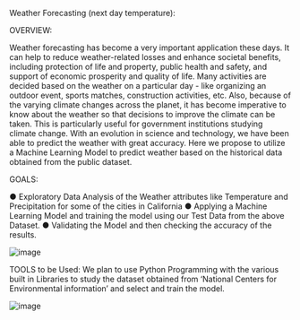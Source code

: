 Weather Forecasting (next day temperature):

OVERVIEW:

Weather forecasting has become a very important application these days. It can help to reduce weather-related losses and enhance societal benefits, including protection of life and property, public health and safety, and support of economic prosperity and quality of life. Many activities are decided based on the weather on a particular day - like organizing an outdoor event, sports matches, construction activities, etc. Also, because of the varying climate changes across the planet, it has become imperative to know about the weather so that decisions to improve the climate can be taken. This is particularly useful for government institutions studying climate change. With an evolution in science and technology, we have been able to predict the weather with great accuracy. Here we propose to utilize a Machine Learning Model to predict weather based on the historical data obtained from the public dataset.


GOALS:

● Exploratory Data Analysis of the Weather attributes like Temperature and Precipitation for some of the cities in California
● Applying a Machine Learning Model and training the model using our Test Data from the above Dataset.
● Validating the Model and then checking the accuracy of the results.

![image](https://user-images.githubusercontent.com/86750299/230691688-7ce500c4-edc8-4d73-bd19-fd47e15a4823.png)



TOOLS to be Used:
We plan to use Python Programming with the various built in Libraries to study the dataset obtained from ‘National Centers for Environmental information’ and select and train the model.

![image](https://user-images.githubusercontent.com/86750299/230691725-d7a0a6ba-288f-42b9-9129-07aab87784bb.png)

